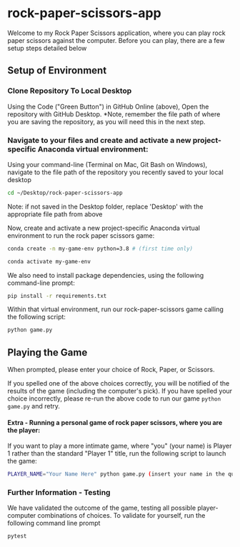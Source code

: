 # rock-paper-scissors-app

Welcome to my Rock Paper Scissors application, where you can play rock paper scissors against the computer. Before you can play, there are a few setup steps detailed below 

## Setup of Environment

### Clone Repository To Local Desktop

Using the Code ("Green Button") in GitHub Online (above), Open the repository with GitHub Desktop.
*Note, remember the file path of where you are saving the repository, as you will need this in the next step.

### Navigate to your files and create and activate a new project-specific Anaconda virtual environment:

Using your command-line (Terminal on Mac, Git Bash on Windows), navigate to the file path of the repository you recently saved to your local desktop

```sh
cd ~/Desktop/rock-paper-scissors-app
```
Note: if not saved in the Desktop folder, replace 'Desktop' with the appropriate file path from above

Now, create and activate a new project-specific Anaconda virtual environment to run the rock paper scissors game:

```sh
conda create -n my-game-env python=3.8 # (first time only)

conda activate my-game-env
```

We also need to install package dependencies, using the following command-line prompt:

```sh
pip install -r requirements.txt
```

Within that virtual environment, run our rock-paper-scissors game calling the following script: 

```sh
python game.py
```

## Playing the Game

When prompted, please enter your choice of Rock, Paper, or Scissors.

If you spelled one of the above choices correctly, you will be notified of the results of the game (including the computer's pick). If you have spelled your choice incorrectly, please re-run the above code to run our game `python game.py` and retry. 

#### Extra - Running a personal game of rock paper scissors, where you are the player:

If you want to play a more intimate game, where "you" (your name) is Player 1 rather than the standard "Player 1" title, run the following script to launch the game: 

```sh
PLAYER_NAME="Your Name Here" python game.py (insert your name in the quotations)
``` 

### Further Information - Testing

We have validated the outcome of the game, testing all possible player-computer combinations of choices. To validate for yourself, run the following command line prompt

```sh
pytest
```

